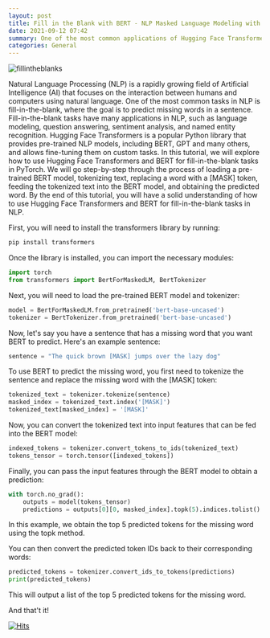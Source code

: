 ```yaml
---
layout: post
title: Fill in the Blank with BERT - NLP Masked Language Modeling with Transformers and PyTorch
date: 2021-09-12 07:42
summary: One of the most common applications of Hugging Face Transformers and BERT is the fill-in-the-blank task, where you need to predict a missing word or phrase in a sentence. This task is also known as masked language modeling, and it is one of the pre-training objectives used in BERT.
categories: General
---
```


<img src="https://i.ibb.co/Br6L8P4/fillintheblanks.jpg" alt="fillintheblanks" border="0">


Natural Language Processing (NLP) is a rapidly growing field of Artificial Intelligence (AI) that focuses on the interaction between humans and computers using natural language. One of the most common tasks in NLP is fill-in-the-blank, where the goal is to predict missing words in a sentence. Fill-in-the-blank tasks have many applications in NLP, such as language modeling, question answering, sentiment analysis, and named entity recognition. Hugging Face Transformers is a popular Python library that provides pre-trained NLP models, including BERT, GPT and many others, and allows fine-tuning them on custom tasks. In this tutorial, we will explore how to use Hugging Face Transformers and BERT for fill-in-the-blank tasks in PyTorch. We will go step-by-step through the process of loading a pre-trained BERT model, tokenizing text, replacing a word with a [MASK] token, feeding the tokenized text into the BERT model, and obtaining the predicted word. By the end of this tutorial, you will have a solid understanding of how to use Hugging Face Transformers and BERT for fill-in-the-blank tasks in NLP.

First, you will need to install the transformers library by running:

```bash
pip install transformers
```
Once the library is installed, you can import the necessary modules:

```python
import torch
from transformers import BertForMaskedLM, BertTokenizer
```

Next, you will need to load the pre-trained BERT model and tokenizer:

```python
model = BertForMaskedLM.from_pretrained('bert-base-uncased')
tokenizer = BertTokenizer.from_pretrained('bert-base-uncased')
```

Now, let's say you have a sentence that has a missing word that you want BERT to predict. Here's an example sentence:

```python
sentence = "The quick brown [MASK] jumps over the lazy dog"
```

To use BERT to predict the missing word, you first need to tokenize the sentence and replace the missing word with the [MASK] token:

```python
tokenized_text = tokenizer.tokenize(sentence)
masked_index = tokenized_text.index('[MASK]')
tokenized_text[masked_index] = '[MASK]'
```

Now, you can convert the tokenized text into input features that can be fed into the BERT model:

```python
indexed_tokens = tokenizer.convert_tokens_to_ids(tokenized_text)
tokens_tensor = torch.tensor([indexed_tokens])
```

Finally, you can pass the input features through the BERT model to obtain a prediction:

```python
with torch.no_grad():
    outputs = model(tokens_tensor)
    predictions = outputs[0][0, masked_index].topk(5).indices.tolist()
```

In this example, we obtain the top 5 predicted tokens for the missing word using the topk method.

You can then convert the predicted token IDs back to their corresponding words:

```python
predicted_tokens = tokenizer.convert_ids_to_tokens(predictions)
print(predicted_tokens)
```

This will output a list of the top 5 predicted tokens for the missing word.

And that't it!

[![Hits](https://hits.seeyoufarm.com/api/count/incr/badge.svg?url=https%3A%2F%2Fcodeslord.github.io%2Fgeneral%2F2021%2F09%2F12%2Ffillintheblanks%2F&count_bg=%233D3EC8&title_bg=%2350DF31&icon=&icon_color=%23E7E7E7&title=hits&edge_flat=false)](https://hits.seeyoufarm.com)